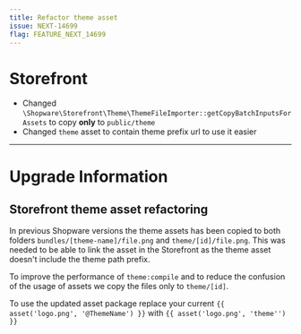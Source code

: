 ```yaml
---
title: Refactor theme asset
issue: NEXT-14699
flag: FEATURE_NEXT_14699
---
```


# Storefront
* Changed `\Shopware\Storefront\Theme\ThemeFileImporter::getCopyBatchInputsForAssets` to copy **only** to `public/theme`
* Changed `theme` asset to contain theme prefix url to use it easier

___
# Upgrade Information

## Storefront theme asset refactoring

In previous Shopware versions the theme assets has been copied to both folders `bundles/[theme-name]/file.png` and `theme/[id]/file.png`.
This was needed to be able to link the asset in the Storefront as the theme asset doesn't include the theme path prefix.

To improve the performance of `theme:compile` and to reduce the confusion of the usage of assets we copy the files only to `theme/[id]`.

To use the updated asset package replace your current `{{ asset('logo.png', '@ThemeName') }}` with `{{ asset('logo.png', 'theme'') }}`
